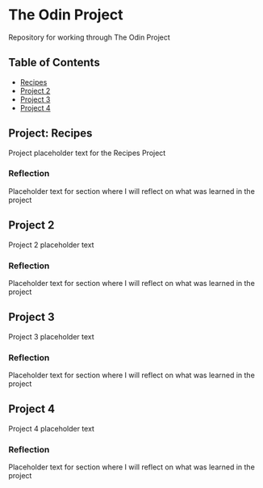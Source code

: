 # The Odin Project
Repository for working through The Odin Project

## Table of Contents
- [Recipes](#project-recipes)
- [Project 2](#project-2)
- [Project 3](#project-3)
- [Project 4](#project-4)


## Project: Recipes
Project placeholder text for the Recipes Project

### Reflection
Placeholder text for section where I will reflect on what was learned in the project

## Project 2
Project 2 placeholder text

### Reflection
Placeholder text for section where I will reflect on what was learned in the project

## Project 3
Project 3 placeholder text

### Reflection
Placeholder text for section where I will reflect on what was learned in the project

## Project 4
Project 4 placeholder text

### Reflection
Placeholder text for section where I will reflect on what was learned in the project
